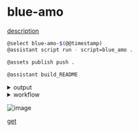 # blue-amo

[description](../script/repository/blue_amo/metadata.yaml)

```bash
@select blue-amo-$(@@timestamp)
@assistant script run - script=blue_amo .

@assets publish push .

@assistant build_README
```


<details>
<summary>output</summary>

```yaml
{}

```

</details>



<details>
<summary>workflow</summary>

![image](https://github.com/kamangir/assets/blob/main/get?raw=true)

</details>


![image](https://github.com/kamangir/assets/blob/main/get?raw=true)

[get](https://kamangir-public.s3.ca-central-1.amazonaws.com/get.tar.gz)

